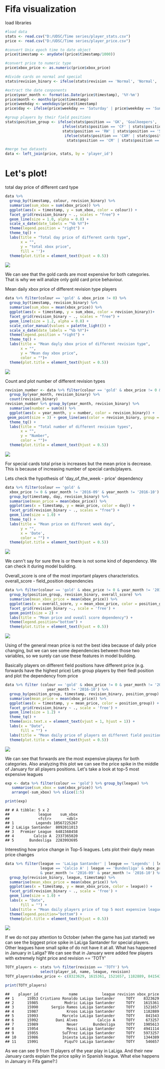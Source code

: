 Fifa visualization
================

load libraries

``` r
#load data
stats <- read.csv("D:/UDSC/Time series/player_stats.csv")
price <- read.csv("D:/UDSC/Time series/player_price.csv") 

#convert Unix epoch time to date object
price$timestamp <- anydate((price$timestamp/1000))

#convert price to numeric type
price$xbox_price <- as.numeric(price$xbox_price)

#divide cards on normal and special
stats$revision_binary <- ifelse(stats$revision == 'Normal', 'Normal', 'Special')
```

``` r
#extract the date conponents 
price$year_month <- format(as.Date(price$timestamp), '%Y-%m')
price$month <- months(price$timestamp)
price$weekday <- weekdays(price$timestamp)
price$day <- ifelse(price$weekday == 'Saturday' | price$weekday == 'Sunday', 'day off', 'workday')

#group players by their field positions
stats$position_group <- ifelse(stats$position == 'GK', 'Goalkeepers', 
                          ifelse(stats$position == 'CF' | stats$position == 'LW' | 
                          stats$position == 'RW' | stats$position == 'ST', 'Forwards', 
                           ifelse(stats$position == 'CAM' | stats$position == "CDM" |
                            stats$position == 'CM' | stats$position == 'LM', 'Midfielders', 'Backs')))
```

``` r
#merge two datasets
data <- left_join(price, stats, by = 'player_id')
```

Let's plot!
===========

total day price of different card type

``` r
data %>%  
  group_by(timestamp, colour, revision_binary) %>%
  summarise(sum_xbox = sum(xbox_price)) %>%
  ggplot(aes(x = timestamp, y = sum_xbox, color = colour)) +
  facet_grid(revision_binary ~ ., scales = "free") +
  geom_line(size = 1.0, alpha = 0.8) +
  scale_x_date(date_labels = "%b %Y")+
  theme(legend.position = "right") +
  theme_tq() +
  labs(title = "Total day price of different cards type",
       x = "",
       y = "total xbox price",
       fill = '')+
  theme(plot.title = element_text(hjust = 0.5))
```

![](Fifa_visualization_files/figure-markdown_github-ascii_identifiers/unnamed-chunk-5-1.png)

We can see that the gold cards are most expensive for both categories. That is why we will analize only gold card price behaviour.

Mean daily xbox price of different revision type players

``` r
data %>% filter(colour == 'gold' & xbox_price != 0) %>%  
  group_by(timestamp, revision_binary) %>% 
  summarise(sum_xbox = mean(xbox_price)) %>%
  ggplot(aes(x = timestamp, y = sum_xbox, color = revision_binary))+
  facet_grid(revision_binary ~ ., scales = "free") +
  geom_line(size = 1.2, alpha = 0.8) +
  scale_color_manual(values = palette_light()) +
  scale_x_date(date_labels = "%b %Y")+
  theme(legend.position = "right") +
  theme_tq() +
  labs(title = "Mean dayly xbox price of different revision type",
       x = "",
       y = "Mean day xbox price",
       color = "")+
  theme(plot.title = element_text(hjust = 0.5))
```

![](Fifa_visualization_files/figure-markdown_github-ascii_identifiers/unnamed-chunk-6-1.png)

Count and plot number of different revision types

``` r
revision_number <- data %>% filter(colour == 'gold' & xbox_price != 0 & year_month != '2017-06') %>% 
  group_by(year_month, revision_binary) %>%
  count(revision_binary) 
revision_number %>% group_by(year_month, revision_binary) %>% 
  summarise(number = sum(n)) %>%
  ggplot(aes(x = year_month, y = number, color = revision_binary)) + 
 geom_point(size = 3) + geom_line(aes(color = revision_binary, group = revision_binary), size = 1) +
  theme_tq() +
  labs(title = "Total number of different revision types",
       x = "",
       y = "Number",
       color = "")+
  theme(plot.title = element_text(hjust = 0.5))
```

![](Fifa_visualization_files/figure-markdown_github-ascii_identifiers/unnamed-chunk-7-1.png)

For special cards total prise is increases but the mean price is decrease. This is because of increasing number of special cards/players.

Lets check the hypothesis of 'day\_of\_the\_week - price' dependency

``` r
data %>% filter(colour == 'gold' & 
  xbox_price != 0 & year_month != '2016-09' & year_month != '2016-10') %>% 
  group_by(timestamp, day, revision_binary) %>%
  summarise(mean_price = mean(xbox_price)) %>%
  ggplot(aes(x = timestamp, y = mean_price, color = day)) +
  facet_grid(revision_binary ~ ., scales = "free") +
  geom_line(size = 1.0) +
  theme_tq() + 
  labs(title = "Mean price on different week day",
       y = "",
       x = 'Date', 
       color = "") +
  theme(plot.title = element_text(hjust = 0.5))
```

![](Fifa_visualization_files/figure-markdown_github-ascii_identifiers/unnamed-chunk-8-1.png)

We cann't say for sure thre is or there is not some kind of dependency. We can check it during model building.

Overall\_score is one of the most important players characteristics. overall\_score - field\_position dependencies

``` r
data %>% filter(colour == 'gold' & xbox_price != 0 & year_month != '2016-09') %>% 
  group_by(position_group, revision_binary, overall_score) %>%
  summarise(mean_xbox_price = mean(xbox_price)) %>% 
  ggplot(aes(x = overall_score, y = mean_xbox_price, color = position_group)) + 
  facet_grid(revision_binary ~., scale = 'free') + 
  geom_point(size = 2) +
  labs(title = "Mean price and oveall score dependency") +
  theme(legend.position="bottom") +
  theme(plot.title = element_text(hjust = 0.5))
```

![](Fifa_visualization_files/figure-markdown_github-ascii_identifiers/unnamed-chunk-9-1.png)

Using of the general mean price is not the best idea because of daily price changing, but we can see some dependencies between those two variables, so we surely can use these features in model building.

Basically players on different field positions have different price (e.g. forwards have the highest price) Lets group players by their fiedl position and plot the dependency from price

``` r
data %>% filter (colour == 'gold' & xbox_price != 0 & year_month != '2016-09' & 
                   year_month != '2016-10') %>% 
  group_by(position_group, timestamp, revision_binary, position_group) %>%
  summarise(mean_price = mean(xbox_price)) %>%
  ggplot(aes(x = timestamp, y = mean_price, color = position_group)) + 
  facet_grid(revision_binary ~ ., scale = 'free') +
  geom_line(size = 1.2) +
  theme_tq() + 
  theme(axis.text.x = element_text(vjust = 1, hjust = 1)) +
  labs(x = "Date",
       fill = "") +
  labs(title = "Mean daily price of players on different field positions") +
  theme(plot.title = element_text(hjust = 0.5))
```

![](Fifa_visualization_files/figure-markdown_github-ascii_identifiers/unnamed-chunk-10-1.png)

We can see that forwards are the most expensive playeys for both categories. Also analyzing this plot we can see the price spike in the middle of January for all players positions. Let's take a look at top-5 most expensive leagues

``` r
exp <- data %>% filter(colour == 'gold') %>% group_by(league) %>%
   summarise(sum_xbox = sum(xbox_price)) %>%
   arrange(-sum_xbox) %>% slice(1:5)

print(exp)
```

    ## # A tibble: 5 x 2
    ##             league    sum_xbox
    ##             <fctr>       <dbl>
    ## 1          Legends 10567225267
    ## 2 LaLiga Santander  8092011013
    ## 3   Premier League  6481568458
    ## 4         Calcio A  2337365020
    ## 5       Bundesliga  2283993695

Interesting how price change in Top-5 leagues. Lets plot their dayly mean price changes

``` r
data %>% filter(league == 'LaLiga Santander' | league == 'Legends' | league == 'Premier League' |
                league == 'Calcio A' | league == 'Bundesliga' & xbox_price != 0 & colour == 'gold' 
                & year_month != '2016-09' & year_month != '2016-10') %>% 
  group_by(revision_binary, league, timestamp) %>% 
  summarise(mean_xbox_price = mean(xbox_price)) %>% 
  ggplot(aes(x = timestamp, y = mean_xbox_price, color = league)) + 
  facet_grid(revision_binary ~ ., scale = 'free') + 
  geom_line(size = 1.0) +
  labs(x = "Date",
       fill = "") +
  labs(title = "Mean daily players price of top 5 most expensive leagues") +
  theme(legend.position="bottom") +
  theme(plot.title = element_text(hjust = 0.5))
```

![](Fifa_visualization_files/figure-markdown_github-ascii_identifiers/unnamed-chunk-12-1.png)

If we do not pay attention to October (when the game has just started) we can see the biggest price spike in LaLiga Santander for special players. Other leagues have small spike of do not have it at all. What has happened in January in Laliga? We can see that in January were added few players with extremely hight price and revision == 'TOTY'

``` r
TOTY_players <- stats %>% filter(revision == 'TOTY') %>% 
                select(player_id, name, league, revision)
TOTY_players$xbox_price <- c(8323629, 1615361, 1521657, 1182889, 841543, 673257, 1905613, 4941114, 5973257, 1344389, 546657)

print(TOTY_players)
```

    ##    player_id              name           league revision xbox_price
    ## 1      15953 Cristiano Ronaldo LaLiga Santander     TOTY    8323629
    ## 2      15985            Modric LaLiga Santander     TOTY    1615361
    ## 3      15990      Sergio Ramos LaLiga Santander     TOTY    1521657
    ## 4      15987             Kroos LaLiga Santander     TOTY    1182889
    ## 5      15993           Marcelo LaLiga Santander     TOTY     841543
    ## 6      15992        Dani Alves         Calcio A     TOTY     673257
    ## 7      15989             Neuer       Bundesliga     TOTY    1905613
    ## 8      15954             Messi LaLiga Santander     TOTY    4941114
    ## 9      15955           SuГЎrez LaLiga Santander     TOTY    5973257
    ## 10     15986           Iniesta LaLiga Santander     TOTY    1344389
    ## 11     15991            PiquГ© LaLiga Santander     TOTY     546657

As we can see 9 from 11 players of the year play in LaLiga. And their new January cards explain the price spiky in Spanish league. What else happens in January in Fifa game?:)
